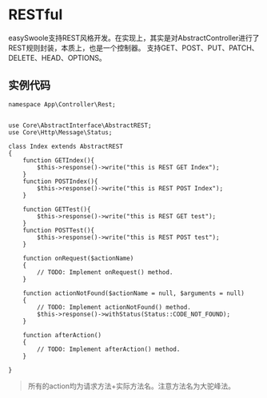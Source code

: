 # RESTful
easySwoole支持REST风格开发。在实现上，其实是对AbstractController进行了REST规则封装，本质上，也是一个控制器。
支持GET、POST、PUT、PATCH、DELETE、HEAD、OPTIONS。
## 实例代码
```
namespace App\Controller\Rest;


use Core\AbstractInterface\AbstractREST;
use Core\Http\Message\Status;

class Index extends AbstractREST
{
    function GETIndex(){
        $this->response()->write("this is REST GET Index");
    }
    function POSTIndex(){
        $this->response()->write("this is REST POST Index");
    }

    function GETTest(){
        $this->response()->write("this is REST GET test");
    }
    function POSTTest(){
        $this->response()->write("this is REST POST test");
    }

    function onRequest($actionName)
    {
        // TODO: Implement onRequest() method.
    }

    function actionNotFound($actionName = null, $arguments = null)
    {
        // TODO: Implement actionNotFound() method.
        $this->response()->withStatus(Status::CODE_NOT_FOUND);
    }

    function afterAction()
    {
        // TODO: Implement afterAction() method.
    }

}
```
> 所有的action均为请求方法+实际方法名。注意方法名为大驼峰法。

<script>
    var _hmt = _hmt || [];
    (function() {
        var hm = document.createElement("script");
        hm.src = "https://hm.baidu.com/hm.js?4c8d895ff3b25bddb6fa4185c8651cc3";
        var s = document.getElementsByTagName("script")[0];
        s.parentNode.insertBefore(hm, s);
    })();
</script>
<script>
(function(){
    var bp = document.createElement('script');
    var curProtocol = window.location.protocol.split(':')[0];
    if (curProtocol === 'https') {
        bp.src = 'https://zz.bdstatic.com/linksubmit/push.js';        
    }
    else {
        bp.src = 'http://push.zhanzhang.baidu.com/push.js';
    }
    var s = document.getElementsByTagName("script")[0];
    s.parentNode.insertBefore(bp, s);
})();
</script>
   